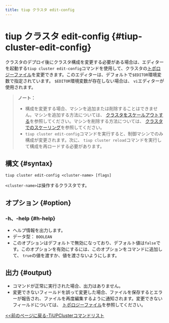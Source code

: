 ```yaml
---
title: tiup クラスタ edit-config
---
```


# tiup クラスタ edit-config {#tiup-cluster-edit-config}

クラスタのデプロイ後にクラスタ構成を変更する必要がある場合は、エディターを起動する`tiup cluster edit-config`コマンドを使用して、クラスタの[トポロジーファイル](/tiup/tiup-cluster-topology-reference.md)を変更できます。このエディターは、デフォルトで`$EDITOR`環境変数で指定されています。 `$EDITOR`環境変数が存在しない場合は、 `vi`エディターが使用されます。

> **ノート：**
>
> -   構成を変更する場合、マシンを追加または削除することはできません。マシンを追加する方法については、 [クラスタをスケールアウトする](/tiup/tiup-component-cluster-scale-out.md)を参照してください。マシンを削除する方法については、 [クラスタでのスケーリング](/tiup/tiup-component-cluster-scale-in.md)を参照してください。
> -   `tiup cluster edit-config`コマンドを実行すると、制御マシンでのみ構成が変更されます。次に、 `tiup cluster reload`コマンドを実行して構成を再ロードする必要があります。

## 構文 {#syntax}

```shell
tiup cluster edit-config <cluster-name> [flags]
```

`<cluster-name>`は操作するクラスタです。

## オプション {#option}

### -h、-help {#h-help}

-   ヘルプ情報を出力します。
-   データ型： `BOOLEAN`
-   このオプションはデフォルトで無効になっており、デフォルト値は`false`です。このオプションを有効にするには、このオプションをコマンドに追加して、 `true`の値を渡すか、値を渡さないようにします。

## 出力 {#output}

-   コマンドが正常に実行された場合、出力はありません。
-   変更できないフィールドを誤って変更した場合、ファイルを保存するとエラーが報告され、ファイルを再度編集するように通知されます。変更できないフィールドについては、 [トポロジーファイル](/tiup/tiup-cluster-topology-reference.md)を参照してください。

[&lt;&lt;前のページに戻る-TiUPClusterコマンドリスト](/tiup/tiup-component-cluster.md#command-list)

